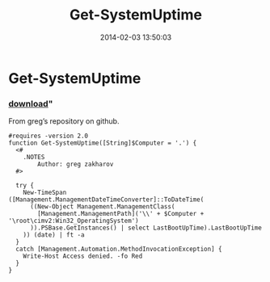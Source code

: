 ﻿---
pid:            4867
parent:         0
children:       
poster:         Janny
title:          Get-SystemUptime
date:           2014-02-03 13:50:03
format:         posh
---

# Get-SystemUptime

### [download](4867.ps1)"

From greg’s repository on github.

```posh
#requires -version 2.0
function Get-SystemUptime([String]$Computer = '.') {
  <#
    .NOTES
        Author: greg zakharov
  #>
  
  try {
    New-TimeSpan ([Management.ManagementDateTimeConverter]::ToDateTime(
      ((New-Object Management.ManagementClass(
        [Management.ManagementPath]('\\' + $Computer + '\root\cimv2:Win32_OperatingSystem')
      )).PSBase.GetInstances() | select LastBootUpTime).LastBootUpTime
    )) (date) | ft -a
  }
  catch [Management.Automation.MethodInvocationException] {
    Write-Host Access denied. -fo Red
  }
}
```
